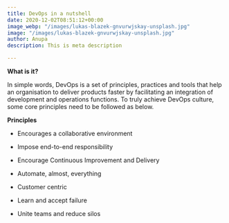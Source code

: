 ```yaml
---
title: DevOps in a nutshell
date: 2020-12-02T08:51:12+00:00
image_webp: "/images/lukas-blazek-gnvurwjskay-unsplash.jpg"
image: "/images/lukas-blazek-gnvurwjskay-unsplash.jpg"
author: Anupa
description: This is meta description

---
```

**What is it?**

In simple words, DevOps is a set of principles, practices and tools that help an organisation to deliver products faster by facilitating an integration of development and operations functions. To truly achieve DevOps culture, some core principles need to be followed as below.

**Principles**

* Encourages a collaborative environment


* Impose end-to-end responsibility


* Encourage Continuous Improvement and Delivery


* Automate, almost, everything


* Customer centric


* Learn and accept failure


* Unite teams and reduce silos